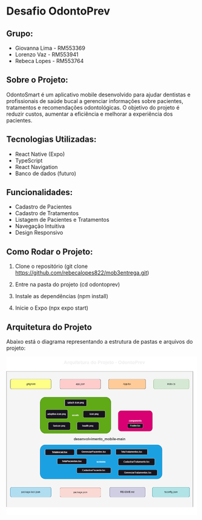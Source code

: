 # Desafio OdontoPrev

## Grupo:
- Giovanna Lima - RM553369
- Lorenzo Vaz - RM553941
- Rebeca Lopes - RM553764

## Sobre o Projeto:
OdontoSmart é um aplicativo mobile desenvolvido para ajudar dentistas e profissionais de saúde bucal a gerenciar informações sobre pacientes, tratamentos e recomendações odontológicas. O objetivo do projeto é reduzir custos, aumentar a eficiência e melhorar a experiência dos pacientes.

## Tecnologias Utilizadas:
- React Native (Expo)
- TypeScript
- React Navigation
- Banco de dados (futuro)

## Funcionalidades:
-  Cadastro de Pacientes
-  Cadastro de Tratamentos
-  Listagem de Pacientes e Tratamentos
-  Navegação Intuitiva
-  Design Responsivo

## Como Rodar o Projeto:
1. Clone o repositório (git clone https://github.com/rebecalopes822/mob3entrega.git)

2. Entre na pasta do projeto (cd odontoprev)

3. Instale as dependências (npm install)

4. Inicie o Expo (npx expo start)

## Arquitetura do Projeto
Abaixo está o diagrama representando a estrutura de pastas e arquivos do projeto:

![Diagrama da Arquitetura](ArquiteturaOdontoPrev.png)
